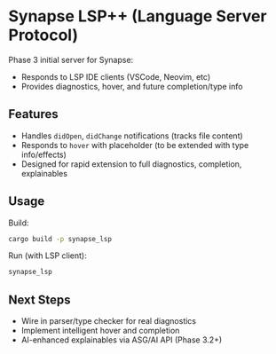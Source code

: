 # Synapse LSP++ (Language Server Protocol)

Phase 3 initial server for Synapse:

- Responds to LSP IDE clients (VSCode, Neovim, etc)
- Provides diagnostics, hover, and future completion/type info

## Features

- Handles `didOpen`, `didChange` notifications (tracks file content)
- Responds to `hover` with placeholder (to be extended with type info/effects)
- Designed for rapid extension to full diagnostics, completion, explainables

## Usage

Build:
```sh
cargo build -p synapse_lsp
```

Run (with LSP client):
```sh
synapse_lsp
```

## Next Steps

- Wire in parser/type checker for real diagnostics
- Implement intelligent hover and completion
- AI-enhanced explainables via ASG/AI API (Phase 3.2+)